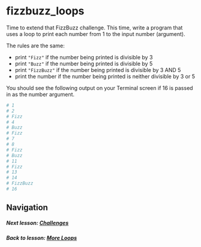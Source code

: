 # fizzbuzz_loops
Time to extend that FizzBuzz challenge. This time, write a program that uses a loop to print each number from 1 to the input number (argument). 

The rules are the same:
- print `"Fizz"` if the number being printed is divisible by 3 
- print `"Buzz"` if the number being printed is divisible by 5 
- print `"FizzBuzz"` if the number being printed is divisible by 3 AND 5
- print the number if the number being printed is neither divisible by 3 or 5

You should see the following output on your Terminal screen if 16 is passed in as the number argument.
```ruby
# 1
# 2
# Fizz
# 4
# Buzz
# Fizz
# 7
# 8
# Fizz
# Buzz
# 11
# Fizz
# 13
# 14
# FizzBuzz
# 16
```

## Navigation   
##### Next lesson: [Challenges](https://github.com/Coderdotnew/intro_web_apps_dgm/tree/master/04_class/03_challenges)  
##### Back to lesson: [More Loops](https://github.com/Coderdotnew/intro_web_apps_001/tree/master/03_class/04_more_loops)         
